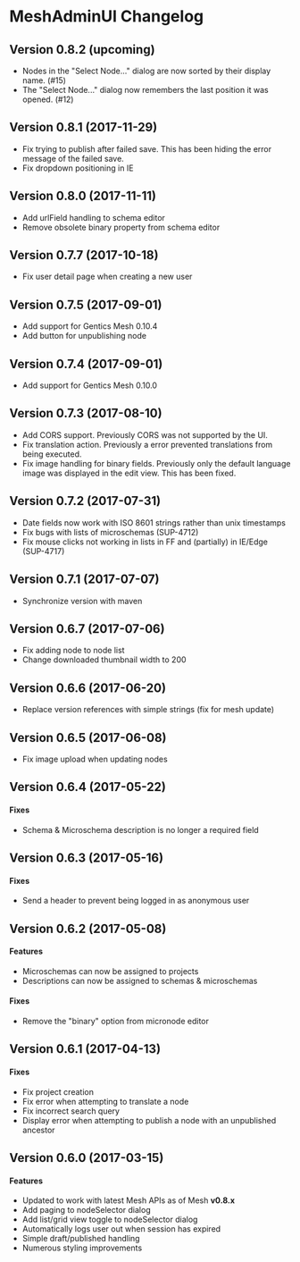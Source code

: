 # MeshAdminUI Changelog

## Version 0.8.2 (upcoming)
* Nodes in the "Select Node..." dialog are now sorted by their display name. (#15)
* The "Select Node..." dialog now remembers the last position it was opened. (#12)

## Version 0.8.1 (2017-11-29)
* Fix trying to publish after failed save. This has been hiding the error message of the failed save.
* Fix dropdown positioning in IE

## Version 0.8.0 (2017-11-11)
* Add urlField handling to schema editor
* Remove obsolete binary property from schema editor

## Version 0.7.7 (2017-10-18)
* Fix user detail page when creating a new user

## Version 0.7.5 (2017-09-01)
* Add support for Gentics Mesh 0.10.4
* Add button for unpublishing node

## Version 0.7.4 (2017-09-01)
* Add support for Gentics Mesh 0.10.0

## Version 0.7.3 (2017-08-10)
* Add CORS support. Previously CORS was not supported by the UI.
* Fix translation action. Previously a error prevented translations from being executed.
* Fix image handling for binary fields. Previously only the default language image was displayed in the edit view. This has been fixed.

## Version 0.7.2 (2017-07-31)
* Date fields now work with ISO 8601 strings rather than unix timestamps
* Fix bugs with lists of microschemas (SUP-4712)
* Fix mouse clicks not working in lists in FF and (partially) in IE/Edge (SUP-4717)

## Version 0.7.1 (2017-07-07)
* Synchronize version with maven

## Version 0.6.7 (2017-07-06)
* Fix adding node to node list
* Change downloaded thumbnail width to 200

## Version 0.6.6 (2017-06-20)
* Replace version references with simple strings (fix for mesh update)

## Version 0.6.5 (2017-06-08)
* Fix image upload when updating nodes

## Version 0.6.4 (2017-05-22)

#### Fixes
* Schema & Microschema description is no longer a required field

## Version 0.6.3 (2017-05-16)

#### Fixes
* Send a header to prevent being logged in as anonymous user

## Version 0.6.2 (2017-05-08)

#### Features
* Microschemas can now be assigned to projects
* Descriptions can now be assigned to schemas & microschemas

#### Fixes
* Remove the "binary" option from micronode editor

## Version 0.6.1 (2017-04-13)

#### Fixes
* Fix project creation
* Fix error when attempting to translate a node
* Fix incorrect search query
* Display error when attempting to publish a node with an unpublished ancestor

## Version 0.6.0 (2017-03-15)

#### Features
* Updated to work with latest Mesh APIs as of Mesh **v0.8.x**
* Add paging to nodeSelector dialog
* Add list/grid view toggle to nodeSelector dialog
* Automatically logs user out when session has expired
* Simple draft/published handling
* Numerous styling improvements
